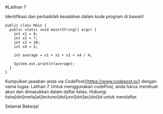 #Latihan 7

Identifikasi dan perbaikilah kesalahan dalam kode program di bawah!
```
public class Main {
  public static void main(String[] args) {
    int x1 = 8;
    int x2 = 7;
    int x3 = 10;
    int x4 = 5;

    int average = x1 + x2 + x3 + x4 / 4;

    System.out.println(average);
  }
}

```

Kumpulkan jawaban anda via CodePost](https://www.codepost.io/) dengan nama tugas: Latihan 7. Untuk menggunakan codePost, anda harus membuat akun dan dimasukkan dalam daftar kelas. Hubungi tisha[dot]melia[at]lecturer[dot]unri[dot]ac[dot]id untuk mendaftar.

Selamat Bekerja!


